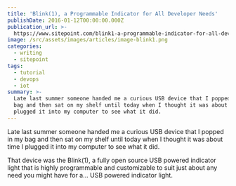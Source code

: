 ```yaml
---
title: 'Blink(1), a Programmable Indicator for All Developer Needs'
publishDate: 2016-01-12T00:00:00.000Z
publication_url: >-
  https://www.sitepoint.com/blink1-a-programmable-indicator-for-all-developer-needs/
image: /src/assets/images/articles/image-blink1.png
categories:
  - writing
  - sitepoint
tags:
  - tutorial
  - devops
  - iot
summary: >-
  Late last summer someone handed me a curious USB device that I popped in my
  bag and then sat on my shelf until today when I thought it was about time I
  plugged it into my computer to see what it did.
---
```


Late last summer someone handed me a curious USB device that I popped in my bag and then sat on my shelf until today when I thought it was about time I plugged it into my computer to see what it did.

That device was the Blink(1), a fully open source USB powered indicator light that is highly programmable and customizable to suit just about any need you might have for a... USB powered indicator light.

